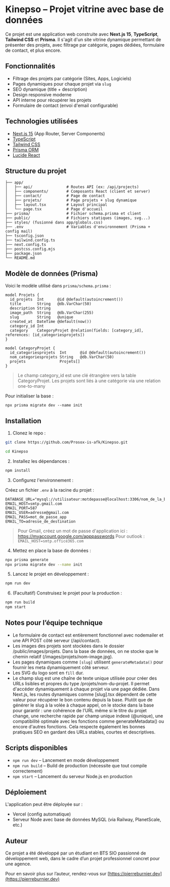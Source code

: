 # Kinepso – Projet vitrine avec base de données

Ce projet est une application web construite avec **Next.js 15**, **TypeScript**, **Tailwind CSS** et **Prisma**. Il s'agit d'un site vitrine dynamique permettant de présenter des projets, avec filtrage par catégorie, pages dédiées, formulaire de contact, et plus encore.

## Fonctionnalités

-   Filtrage des projets par catégorie (Sites, Apps, Logiciels)
-   Pages dynamiques pour chaque projet via `slug`
-   SEO dynamique (title + description)
-   Design responsive moderne
-   API interne pour récupérer les projets
-   Formulaire de contact (envoi d'email configurable)

## Technologies utilisées

-   [Next.js 15](https://nextjs.org/) (App Router, Server Components)
-   [TypeScript](https://www.typescriptlang.org/)
-   [Tailwind CSS](https://tailwindcss.com/)
-   [Prisma ORM](https://www.prisma.io/)
-   [Lucide React](https://lucide.dev/)

## Structure du projet

```
├── app/
│   ├── api/               # Routes API (ex: /api/projects)
│   ├── components/        # Composants React (client et server)
│   ├── contact/           # Page de contact
│   ├── projets/           # Page projets + slug dynamique
│   ├── layout.tsx         # Layout principal
│   └── page.tsx           # Page d'accueil
├── prisma/                # Fichier schema.prisma et client
├── public/                # Fichiers statiques (images, svg...)
├── styles/ (fusionné dans app/globals.css)
├── .env                   # Variables d'environnement (Prisma + config mail)
├── tsconfig.json
├── tailwind.config.ts
├── next.config.ts
├── postcss.config.mjs
├── package.json
└── README.md
```

## Modèle de données (Prisma)

Voici le modèle utilisé dans `prisma/schema.prisma` :

```
model Projets {
  id_projets  Int      @id @default(autoincrement())
  title       String   @db.VarChar(50)
  description String
  image_path  String   @db.VarChar(255)
  slug        String   @unique
  created_at  DateTime @default(now())
  category_id Int
  category    CategoryProjet @relation(fields: [category_id], references: [id_categoriesprojets])
}

model CategoryProjet {
  id_categoriesprojets  Int      @id @default(autoincrement())
  nom_categoriesprojets String   @db.VarChar(50)
  projets               Projets[]
}

```

> Le champ category_id est une clé étrangère vers la table CategoryProjet. Les projets sont liés à une catégorie via une relation one-to-many

Pour initialiser la base :

`npx prisma migrate dev --name init`

## Installation

1. Clonez le repo :

```bash
git clone https://github.com/Prosox-is-afk/Kinepso.git

cd Kinepso
```

2. Installez les dépendances :

```bash
npm install
```

3. Configurez l'environnement :

Créez un fichier `.env` à la racine du projet :

```env
DATABASE_URL="mysql://utilisateur:motdepasse@localhost:3306/nom_de_la_base"
EMAIL_HOST=smtp.gmail.com
EMAIL_PORT=587
EMAIL_USER=adresse@gmail.com
EMAIL_PASS=mot_de_passe_app
EMAIL_TO=adresse_de_destination
```

> Pour Gmail, créez un mot de passe d'application ici : https://myaccount.google.com/apppasswords
> Pour outlook : `EMAIL_HOST=smtp.office365.com`

4. Mettez en place la base de données :

```bash
npx prisma generate
npx prisma migrate dev --name init
```

5. Lancez le projet en développement :

```bash
npm run dev
```

6. (Facultatif) Construisez le projet pour la production :

```bash
npm run build
npm start
```

## Notes pour l’équipe technique

-   Le formulaire de contact est entièrement fonctionnel avec nodemailer et une API POST côté serveur (/api/contact).
-   Les images des projets sont stockées dans le dossier /public/images/projets. Dans la base de données, on ne stocke que le chemin relatif (/images/projets/nom-image.jpg).
-   Les pages dynamiques comme `[slug]` utilisent `generateMetadata()` pour fournir les meta dynamiquement côté serveur.
-   Les SVG du logo sont en `fill` dur.
-   Le champ slug est une chaîne de texte unique utilisée pour créer des URLs lisibles et propres du type /projets/nom-du-projet. Il permet d'accéder dynamiquement à chaque projet via une page dédiée.
    Dans Next.js, les routes dynamiques comme [slug].tsx dépendent de cette valeur pour récupérer le bon contenu depuis la base.
    Plutôt que de générer le slug à la volée à chaque appel, on le stocke dans la base pour garantir : une cohérence de l’URL même si le titre du projet change, une recherche rapide par champ unique indexé (@unique), une compatibilité optimale avec les fonctions comme generateMetadata() ou encore d'autres fonctions.
    Cela respecte également les bonnes pratiques SEO en gardant des URLs stables, courtes et descriptives.

## Scripts disponibles

-   `npm run dev` – Lancement en mode développement
-   `npm run build` – Build de production (nécessite que tout compile correctement)
-   `npm start` – Lancement du serveur Node.js en production

## Déploiement

L'application peut être déployée sur :

-   Vercel (config automatique)
-   Serveur Node avec base de données MySQL (via Railway, PlanetScale, etc.)

## Auteur

Ce projet a été développé par un étudiant en BTS SIO passionné de développement web, dans le cadre d’un projet professionnel concret pour une agence.

Pour en savoir plus sur l’auteur, rendez-vous sur [https://pierreburnier.dev](https://pierreburnier.dev)
